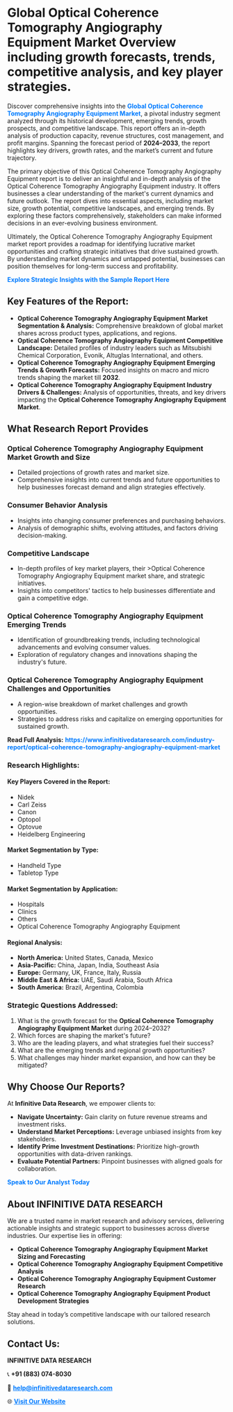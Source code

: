 <h1>Global Optical Coherence Tomography Angiography Equipment Market Overview including growth forecasts, trends, competitive analysis, and key player strategies.</h1>
<p>
Discover comprehensive insights into the 
<a href="https://www.infinitivedataresearch.com/industry-report/optical-coherence-tomography-angiography-equipment-market" rel="dofollow" style="color: #007BFF; text-decoration: none;"><strong>Global Optical Coherence Tomography Angiography Equipment Market</strong></a>, a pivotal industry segment analyzed through its historical development, emerging trends, growth prospects, and competitive landscape. This report offers an in-depth analysis of production capacity, revenue structures, cost management, and profit margins. Spanning the forecast period of <strong>2024–2033</strong>, the report highlights key drivers, growth rates, and the market’s current and future trajectory.
</p>
<p>
The primary objective of this Optical Coherence Tomography Angiography Equipment report is to deliver an insightful and in-depth analysis of the Optical Coherence Tomography Angiography Equipment industry. It offers businesses a clear understanding of the market's current dynamics and future outlook. The report dives into essential aspects, including market size, growth potential, competitive landscapes, and emerging trends. By exploring these factors comprehensively, stakeholders can make informed decisions in an ever-evolving business environment.
</p>
<p>
Ultimately, the Optical Coherence Tomography Angiography Equipment market report provides a roadmap for identifying lucrative market opportunities and crafting strategic initiatives that drive sustained growth. By understanding market dynamics and untapped potential, businesses can position themselves for long-term success and profitability.
</p>
<p>
<a href="https://www.infinitivedataresearch.com/request-sample/reportId=112069" style="color: #007BFF; text-decoration: none;"><strong>Explore Strategic Insights with the Sample Report Here</strong></a>
</p>

<h2>Key Features of the Report:</h2>
<ul>
<li><strong>Optical Coherence Tomography Angiography Equipment Market Segmentation & Analysis:</strong> Comprehensive breakdown of global market shares across product types, applications, and regions.</li>
<li><strong>Optical Coherence Tomography Angiography Equipment Competitive Landscape:</strong> Detailed profiles of industry leaders such as Mitsubishi Chemical Corporation, Evonik, Altuglas International, and others.</li>
<li><strong>Optical Coherence Tomography Angiography Equipment Emerging Trends & Growth Forecasts:</strong> Focused insights on macro and micro trends shaping the market till <strong>2032</strong>.</li>
<li><strong>Optical Coherence Tomography Angiography Equipment Industry Drivers & Challenges:</strong> Analysis of opportunities, threats, and key drivers impacting the <strong>Optical Coherence Tomography Angiography Equipment Market</strong>.</li>
</ul>

<h2>What Research Report Provides</h2>
<h3>Optical Coherence Tomography Angiography Equipment Market Growth and Size</h3>
<ul>
<li>Detailed projections of growth rates and market size.</li>
<li>Comprehensive insights into current trends and future opportunities to help businesses forecast demand and align strategies effectively.</li>
</ul>

<h3>Consumer Behavior Analysis</h3>
<ul>
<li>Insights into changing consumer preferences and purchasing behaviors.</li>
<li>Analysis of demographic shifts, evolving attitudes, and factors driving decision-making.</li>
</ul>

<h3>Competitive Landscape</h3>
<ul>
<li>In-depth profiles of key market players, their >Optical Coherence Tomography Angiography Equipment market share, and strategic initiatives.</li>
<li>Insights into competitors' tactics to help businesses differentiate and gain a competitive edge.</li>
</ul>

<h3>Optical Coherence Tomography Angiography Equipment Emerging Trends</h3>
<ul>
<li>Identification of groundbreaking trends, including technological advancements and evolving consumer values.</li>
<li>Exploration of regulatory changes and innovations shaping the industry's future.</li>
</ul>

<h3>Optical Coherence Tomography Angiography Equipment Challenges and Opportunities</h3>
<ul>
<li>A region-wise breakdown of market challenges and growth opportunities.</li>
<li>Strategies to address risks and capitalize on emerging opportunities for sustained growth.</li>
</ul>
<p><strong>Read Full Analysis:</strong> <a href="https://www.infinitivedataresearch.com/industry-report/optical-coherence-tomography-angiography-equipment-market" rel="dofollow" style="color: #007BFF; text-decoration: none;"><strong>https://www.infinitivedataresearch.com/industry-report/optical-coherence-tomography-angiography-equipment-market</strong></a></p>
<h3>Research Highlights:</h3>
<h4>Key Players Covered in the Report:</h4>
<ul><li>Nidek</li><li>Carl Zeiss</li><li>Canon</li><li>Optopol</li><li>Optovue</li><li>Heidelberg Engineering</li></ul>
<h4>Market Segmentation by Type:</h4>
<ul><li>Handheld Type</li><li>Tabletop Type</li></ul>
<h4>Market Segmentation by Application:</h4>
<ul><li>Hospitals</li><li>Clinics</li><li>Others</li><li>Optical Coherence Tomography Angiography Equipment</li></ul>

<h4>Regional Analysis:</h4>
<ul>
<li><strong>North America:</strong> United States, Canada, Mexico</li>
<li><strong>Asia-Pacific:</strong> China, Japan, India, Southeast Asia</li>
<li><strong>Europe:</strong> Germany, UK, France, Italy, Russia</li>
<li><strong>Middle East & Africa:</strong> UAE, Saudi Arabia, South Africa</li>
<li><strong>South America:</strong> Brazil, Argentina, Colombia</li>
</ul>

<h3>Strategic Questions Addressed:</h3>
<ol>
<li>What is the growth forecast for the <strong>Optical Coherence Tomography Angiography Equipment Market</strong> during 2024–2032?</li>
<li>Which forces are shaping the market's future?</li>
<li>Who are the leading players, and what strategies fuel their success?</li>
<li>What are the emerging trends and regional growth opportunities?</li>
<li>What challenges may hinder market expansion, and how can they be mitigated?</li>
</ol>

<h2>Why Choose Our Reports?</h2>
<p>At <strong>Infinitive Data Research</strong>, we empower clients to:</p>
<ul>
<li><strong>Navigate Uncertainty:</strong> Gain clarity on future revenue streams and investment risks.</li>
<li><strong>Understand Market Perceptions:</strong> Leverage unbiased insights from key stakeholders.</li>
<li><strong>Identify Prime Investment Destinations:</strong> Prioritize high-growth opportunities with data-driven rankings.</li>
<li><strong>Evaluate Potential Partners:</strong> Pinpoint businesses with aligned goals for collaboration.</li>
</ul>
<p><a href="https://www.infinitivedataresearch.com/industry-report/optical-coherence-tomography-angiography-equipment-market" rel="dofollow" style="color: #007BFF; text-decoration: none;"><strong>Speak to Our Analyst Today</strong></a></p>

<h2>About INFINITIVE DATA RESEARCH</h2>
<p>We are a trusted name in market research and advisory services, delivering actionable insights and strategic support to businesses across diverse industries. Our expertise lies in offering:</p>
<ul>
<li><strong>Optical Coherence Tomography Angiography Equipment Market Sizing and Forecasting</strong></li>
<li><strong>Optical Coherence Tomography Angiography Equipment Competitive Analysis</strong></li>
<li><strong>Optical Coherence Tomography Angiography Equipment Customer Research</strong></li>
<li><strong>Optical Coherence Tomography Angiography Equipment Product Development Strategies</strong></li>
</ul>
<p>Stay ahead in today’s competitive landscape with our tailored research solutions.</p>

<h2>Contact Us:</h2>
<p><strong>INFINITIVE DATA RESEARCH</strong></p>
<p>📞 <strong>+91 (883) 074-8030</strong></p>
<p>📧 <strong><a href="mailto:help@infinitivedataresearch.com" style="color: #007BFF;">help@infinitivedataresearch.com</a></strong></p>
<p>🌐 <strong><a href="https://www.infinitivedataresearch.com" rel="dofollow" style="color: #007BFF;">Visit Our Website</a></strong></p>
